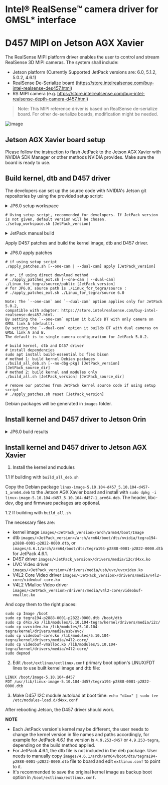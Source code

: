 # Intel® RealSense™ camera driver for GMSL* interface

# D457 MIPI on Jetson AGX Xavier
The RealSense MIPI platform driver enables the user to control and stream RealSense 3D MIPI cameras.
The system shall include:
* Jetson platform (Currently Supported JetPack versions are: 6.0, 5.1.2, 5.0.2, 4.6.1)
* RealSense De-Serialize board (https://store.intelrealsense.com/buy-intel-realsense-des457.html)
* RS MIPI camera (e.g. https://store.intelrealsense.com/buy-intel-realsense-depth-camera-d457.html)

> Note: This MIPI reference driver is based on RealSense de-serialize board. For other de-serialize boards, modification might be needed. 

![image](https://user-images.githubusercontent.com/64067618/216807681-ed679a79-71d6-43ab-bfde-e0abb019b72d.png)


## Jetson AGX Xavier board setup

Please follow the [instruction](https://docs.nvidia.com/sdk-manager/install-with-sdkm-jetson/index.html) to flash JetPack to the Jetson AGX Xavier with NVIDIA SDK Manager or other methods NVIDIA provides. Make sure the board is ready to use.

## Build kernel, dtb and D457 driver

The developers can set up the source code with NVIDIA's Jetson git repositories by using the provided setup script:
<details>
<summary>JP6.0 setup workspace</summary>

```
./setup_workspace.sh 6.0
```

</details>

```
# Using setup script, recommended for developers. If JetPack version is not given, default version will be chosen.
./setup_workspace.sh [JetPack_version]
```

<details>
<summary>JetPack manual build</summary>

Download Jetson Linux source code tarball from 
- [JetPack 6.0 BSP sources](https://developer.nvidia.com/downloads/embedded/l4t/r36_release_v3.0/sources/public_sources.tbz2)
- [JetPack 5.1.2 BSP sources](https://developer.nvidia.com/downloads/embedded/l4t/r35_release_v4.1/sources/public_sources.tbz2) 
- [JetPack 5.0.2 BSP sources](https://developer.nvidia.com/embedded/l4t/r35_release_v1.0/sources/public_sources.tbz2) 
- [JetPack 4.6.1 BSP sources](https://developer.nvidia.com/embedded/l4t/r32_release_v7.1/sources/t186/public_sources.tbz2)

```
# JetPack 6.0
mkdir -p l4t-gcc/6.0
cd ./l4t-gcc/6.0
wget https://developer.nvidia.com/downloads/embedded/l4t/r36_release_v3.0/toolchain/aarch64--glibc--stable-2022.08-1.tar.bz2 -O aarch64--glibc--stable-final.tar.bz2
tar xf aarch64--glibc--stable-final.tar.bz2 --strip-components 1
cd ../..
wget https://developer.nvidia.com/downloads/embedded/l4t/r36_release_v3.0/sources/public_sources.tbz2
tar xjf public_sources.tbz2
cd Linux_for_Tegra/source
tar xjf kernel_src.tbz2
tar xjf kernel_oot_modules_src.tbz2
tar xjf nvidia_kernel_display_driver_source.tbz2
```
```
# JetPack 5.1.2
mkdir -p l4t-gcc/5.1.2
cd ./l4t-gcc/5.1.2
wget https://developer.nvidia.com/embedded/jetson-linux/bootlin-toolchain-gcc-93 -O aarch64--glibc--stable-final.tar.gz
tar xf aarch64--glibc--stable-final.tar.gz
cd ../..
wget https://developer.nvidia.com/downloads/embedded/l4t/r35_release_v4.1/sources/public_sources.tbz2
tar xjf public_sources.tbz2
cd Linux_for_Tegra/source/public
tar xjf kernel_src.tbz2
```
```
# JetPack 5.0.2
mkdir -p l4t-gcc/5.0.2
cd ./l4t-gcc/5.0.2
wget https://developer.nvidia.com/embedded/jetson-linux/bootlin-toolchain-gcc-93 -O aarch64--glibc--stable-final.tar.gz
tar xf aarch64--glibc--stable-final.tar.gz --strip-components 1
cd ../..
wget https://developer.nvidia.com/embedded/l4t/r35_release_v1.0/sources/public_sources.tbz2
tar xjf public_sources.tbz2
cd Linux_for_Tegra/source/public
tar xjf kernel_src.tbz2
```
```
# JetPack 4.6.1
mkdir -p l4t-gcc/4.6.1
cd ./l4t-gcc/4.6.1
wget http://releases.linaro.org/components/toolchain/binaries/7.3-2018.05/aarch64-linux-gnu/gcc-linaro-7.3.1-2018.05-x86_64_aarch64-linux-gnu.tar.xz
tar xf gcc-linaro-7.3.1-2018.05-x86_64_aarch64-linux-gnu.tar.xz --strip-components 1
cd ../..
wget https://developer.nvidia.com/embedded/l4t/r32_release_v7.1/sources/t186/public_sources.tbz2
tar xjf public_sources.tbz2
cd Linux_for_Tegra/source/public
tar xjf kernel_src.tbz2
```

</details>


Apply D457 patches and build the kernel image, dtb and D457 driver.

<details>
<summary>JP6.0 apply patches</summary>

```
./apply_patches.sh apply 6.0
```

</details>

```
# if using setup script
./apply_patches.sh [--one-cam | --dual-cam] apply [JetPack_version]

# or, if using direct download method
# ./apply_patches_ext.sh [--one-cam | --dual-cam] ./Linux_for_tegra/source/public [JetPack_version]
# for JP6.0, source path is ./Linux_for_tegra/source :
# ./apply_patches_ext.sh ./Linux_for_tegra/source 6.0

Note: The `--one-cam` and `--dual-cam` option applies only for JetPack 5.0.2,
compatible with adapter: https://store.intelrealsense.com/buy-intel-realsense-des457.html.
By setting the `--one-cam` option it builds DT with only camera on GMSL link A (default).
By setting the `--dual-cam` option it builds DT with dual cameras on GMSL link A and B.
The default is to single camera configuration for JetPack 5.0.2.

# build kernel, dtb and D457 driver
# install dependencies
sudo apt install build-essential bc flex bison
# method 1: build kernel Debian packages
./build_all_deb.sh [--no-dbg-pkg] [JetPack_version] [JetPack_source_dir]
# method 2: build kernel and modules only
./build_all.sh [JetPack_version] [JetPack_source_dir]

# remove our patches from JetPack kernel source code if using setup script
# ./apply_patches.sh reset [JetPack_version]
```

Debian packages will be generated in `images` folder.

## Install kernel and D457 driver to Jetson Orin
<details>
<summary>JP6.0 build results</summary>

- kernel image (not modified): `images/6.0/rootfs/boot/Image`
- dtb: `images/6.0/rootfs/boot/dtb/tegra234-p3737-0000+p3701-0000-nv.dtb`
- dtb overlay: `images/6.0/rootfs/boot/tegra234-camera-d4xx-overlay.dtbo`
- oot modules: `images/6.0/rootfs/lib/modules/5.15.136-tegra/updates`

Following steps required:

1.	Copy entire directory `images/6.0/rootfs/lib/modules/5.15.136-tegra/updates` from host to `/lib/modules/5.15.136-tegra/` on Orin
2.	Copy `tegra234-camera-d4xx-overlay.dtbo` from host to `/boot/tegra234-camera-d4xx-overlay.dtbo` on Orin
3.  Copy `tegra234-p3737-0000+p3701-0000-nv.dtb` from host to `/boot/d4xx/` on Orin
4.  Copy `Image` from host to `/boot/d4xx/` on Orin
5.	Run  $ `sudo /opt/nvidia/jetson-io/jetson-io.py`
    1.	Configure Jetson AGX CSI Connector
    2.	Configure for compatible hardware
    3.	Jetson RealSense Camera D457
    4.	$ `sudo depmod`
    5.	$ `echo "d4xx" | sudo tee /etc/modules-load.d/d4xx.conf`
6.  Verify bootloader configuration
    ```
    LABEL JetsonIO
        MENU LABEL Custom Header Config: <CSI Jetson RealSense Camera D457>
        LINUX /boot/d4xx/Image
        FDT /boot/d4xx/tegra234-p3737-0000+p3701-0000-nv.dtb
        OVERLAYS /boot/tegra234-camera-d4xx-overlay.dtbo
    ```
7.	Reboot

Copy them to the right places:

```
# Kernel Image, devicetree with SENSOR_HID support for RealSense USB cameras with IMU
scp -r images/6.0/rootfs/boot nvidia@10.0.0.116:~/
scp -r images/6.0/rootfs/lib/modules/5.15.136-tegra/updates nvidia@10.0.0.116:~/
# RealSense metadata patched kernel modules
scp -r images/6.0/rootfs/lib/modules/5.15.136-tegra/kernel/drivers/media/v4l2-core/videodev.ko nvidia@10.0.0.116:~/
scp -r images/6.0/rootfs/lib/modules/5.15.136-tegra/kernel/drivers/media/usb/uvc/uvcvideo.ko nvidia@10.0.0.116:~/
```

on target:

```
sudo cp ~/boot/tegra234-camera-d4xx-overlay.dtbo /boot/
# backup:
sudo tar -cjf /lib/modules/$(uname -r)/modules_$(uname -r).tar.bz2 /lib/modules/$(uname -r)
sudo cp -r ~/updates /lib/modules/$(uname -r)/
# enable RealSense extra formats and metadata:
sudo cp uvcvideo.ko videodev.ko /lib/modules/$(uname -r)/updates/
# backup kernel (better to have additional boot entry in extlinux.conf)
sudo cp /boot/Image /boot/Image.orig
sudo mkdir -p /boot/d4xx
sudo cp ./boot/Image /boot/d4xx/Image
sudo cp ./boot/tegra234-p3737-0000+p3701-0000-nv.dtb /boot/d4xx/tegra234-p3737-0000+p3701-0000-nv.dtb
```

Enable d4xx overlay:

With Jetson-IO tool:
`sudo /opt/nvidia/jetson-io/jetson-io.py`

1.	Configure Jetson AGX CSI Connector
2.	Configure for compatible hardware
3.	Jetson RealSense Camera D457

With command line

`sudo /opt/nvidia/jetson-io/config-by-hardware.py -n 2="Jetson RealSense Camera D457"`

Expected:
```
nvidia@ubuntu:~$ sudo /opt/nvidia/jetson-io/config-by-hardware.py -n 2="Jetson RealSense Camera D457"
Configuration saved to /boot/tegra234-camera-d4xx-overlay.dtbo.
Reboot system to reconfigure.
```
Enable d4xx autoload:

```
echo "d4xx" | sudo tee /etc/modules-load.d/d4xx.conf
```

```
sudo depmod
```

Verify bootloader configuration

```
    cat /boot/extlinux/extlinux.conf
    ..
    LABEL JetsonIO
        MENU LABEL Custom Header Config: <CSI Jetson RealSense Camera D457>
        LINUX /boot/d4xx/Image
        FDT /boot/d4xx/tegra234-p3737-0000+p3701-0000-nv.dtb
        OVERLAYS /boot/tegra234-camera-d4xx-overlay.dtbo
    ..
```

Reboot machine.

Verify driver loaded:

```
nvidia@ubuntu:~$ sudo dmesg | grep tegra-capture-vi
[    9.357521] platform 13e00000.host1x:nvcsi@15a00000: Fixing up cyclic dependency with tegra-capture-vi
[    9.419926] tegra-camrtc-capture-vi tegra-capture-vi: ep of_device is not enabled endpoint.
[    9.419932] tegra-camrtc-capture-vi tegra-capture-vi: ep of_device is not enabled endpoint.
[   10.001170] tegra-camrtc-capture-vi tegra-capture-vi: subdev DS5 mux 9-001a bound
[   10.025295] tegra-camrtc-capture-vi tegra-capture-vi: subdev DS5 mux 12-001a bound
[   10.040934] tegra-camrtc-capture-vi tegra-capture-vi: subdev DS5 mux 13-001a bound
[   10.056151] tegra-camrtc-capture-vi tegra-capture-vi: subdev DS5 mux 14-001a bound
[   10.288088] tegra-camrtc-capture-vi tegra-capture-vi: subdev 13e00000.host1x:nvcsi@15a00000- bound
[   10.324025] tegra-camrtc-capture-vi tegra-capture-vi: subdev 13e00000.host1x:nvcsi@15a00000- bound
[   10.324631] tegra-camrtc-capture-vi tegra-capture-vi: subdev 13e00000.host1x:nvcsi@15a00000- bound
[   10.325056] tegra-camrtc-capture-vi tegra-capture-vi: subdev 13e00000.host1x:nvcsi@15a00000- bound

nvidia@ubuntu:~$ sudo dmesg | grep d4xx
[    9.443608] d4xx 9-001a: Probing driver for D45x
[    9.983168] d4xx 9-001a: ds5_chrdev_init() class_create
[    9.989521] d4xx 9-001a: D4XX Sensor: DEPTH, firmware build: 5.15.1.0
[   10.007813] d4xx 12-001a: Probing driver for D45x
[   10.013899] d4xx 12-001a: D4XX Sensor: RGB, firmware build: 5.15.1.0
[   10.025787] d4xx 13-001a: Probing driver for D45x
[   10.029095] d4xx 13-001a: D4XX Sensor: Y8, firmware build: 5.15.1.0
[   10.041282] d4xx 14-001a: Probing driver for D45x
[   10.044759] d4xx 14-001a: D4XX Sensor: IMU, firmware build: 5.15.1.0

```
---

</details>

## Install kernel and D457 driver to Jetson AGX Xavier

1. Install the kernel and modules

1.1 If building with `build_all_deb.sh`

Copy the Debian package `linux-image-5.10.104-d457_5.10.104-d457-1_arm64.deb` to the Jetson AGX Xavier board and install with `sudo dpkg -i linux-image-5.10.104-d457_5.10.104-d457-1_arm64.deb`. The header, libc-dev, dbg and firmware packages are optional.

1.2 If building with `build_all.sh`

The necessary files are:

- kernel image `images/<JetPack_version>/arch/arm64/boot/Image`
- dtb `images/<JetPack_version>/arch/arm64/boot/dts/nvidia/tegra194-p2888-0001-p2822-0000.dtb`, or `images/4.6.1/arch/arm64/boot/dts/tegra194-p2888-0001-p2822-0000.dtb` for JetPack 4.6.1.
- D457 driver `images/<JetPack_version>/drivers/media/i2c/d4xx.ko`
- UVC Video driver `images/<JetPack_version>/drivers/media/usb/uvc/uvcvideo.ko`
- V4L2 Core Video driver `images/<JetPack_version>/drivers/media/v4l2-core/videobuf-core.ko`
- V4L2 VMalloc Video driver `images/<JetPack_version>/drivers/media/v4l2-core/videobuf-vmalloc.ko`

And copy them to the right places:
```
sudo cp Image /boot
sudo cp tegra194-p2888-0001-p2822-0000.dtb /boot/dtb
sudo cp d4xx.ko /lib/modules/5.10.104-tegra/kernel/drivers/media/i2c/
sudo cp uvcvideo.ko /lib/modules/5.10.104-tegra/kernel/drivers/media/usb/uvc/
sudo cp videobuf-core.ko /lib/modules/5.10.104-tegra/kernel/drivers/media/v4l2-core/
sudo cp videobuf-vmalloc.ko /lib/modules/5.10.104-tegra/kernel/drivers/media/v4l2-core/
sudo depmod
```

2. Edit `/boot/extlinux/extlinux.conf` primary boot option's LINUX/FDT lines to use built kernel image and dtb file:

```
LINUX /boot/Image-5.10.104-d457
FDT /usr/lib/linux-image-5.10.104-d457/tegra194-p2888-0001-p2822-0000.dtb
```

3. Make D457 I2C module autoload at boot time: `echo "d4xx" | sudo tee /etc/modules-load.d/d4xx.conf`

After rebooting Jetson, the D457 driver should work.

**NOTE**

- Each JetPack version's kernel may be different, the user needs to change the kernel version in file names and paths accordingly, for example for JetPack 4.6.1 the version is `4.9.253-d457` or `4.9.253-tegra`, depending on the build method applied.
- For JetPack 4.6.1, the dtb file is not included in the deb package. User needs to manually copy `images/4.6.1/arch/arm64/boot/dts/tegra194-p2888-0001-p2822-0000.dtb` file to board and edit `extlinux.conf` to point to it.
- It's recommended to save the original kernel image as backup boot option in `/boot/extlinux/extlinux.conf`.
